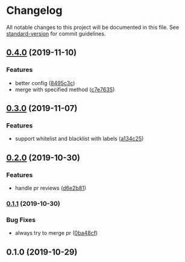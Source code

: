 # Changelog

All notable changes to this project will be documented in this file. See [standard-version](https://github.com/conventional-changelog/standard-version) for commit guidelines.

## [0.4.0](https://github.com/maxkomarychev/merge-pal-action/compare/v0.3.0...v0.4.0) (2019-11-10)


### Features

* better config ([8495c3c](https://github.com/maxkomarychev/merge-pal-action/commit/8495c3ce019ccbbb833a1e02aa6bbe3dd190fc1a))
* merge with specified method ([c7e7635](https://github.com/maxkomarychev/merge-pal-action/commit/c7e76354f1ac9c76244d491e67469efeb3573ae6))

## [0.3.0](https://github.com/maxkomarychev/merge-pal-action/compare/v0.2.0...v0.3.0) (2019-11-07)


### Features

* support whitelist and blacklist with labels ([a134c25](https://github.com/maxkomarychev/merge-pal-action/commit/a134c255d0f4ba26cf7e6545c69dc17f5d3652b5))

## [0.2.0](https://github.com/maxkomarychev/merge-pal-action/compare/v0.1.1...v0.2.0) (2019-10-30)


### Features

* handle pr reviews ([d6e2b81](https://github.com/maxkomarychev/merge-pal-action/commit/d6e2b81bfae713355c0135065b3711dff61777ce))

### [0.1.1](https://github.com/maxkomarychev/merge-pal-action/compare/v0.1.0...v0.1.1) (2019-10-30)


### Bug Fixes

* always try to merge pr ([0ba48cf](https://github.com/maxkomarychev/merge-pal-action/commit/0ba48cf224f0a17a90b69115419a53b724c07095))

## 0.1.0 (2019-10-29)

